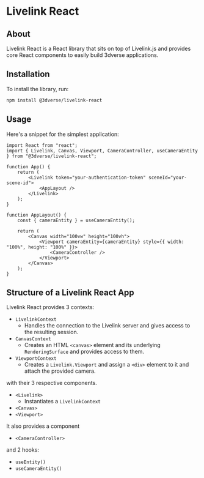 # Livelink React

## About

Livelink React is a React library that sits on top of Livelink.js and provides core React components to easily build 3dverse applications.

## Installation

To install the library, run:

```bash
npm install @3dverse/livelink-react
```

## Usage

Here's a snippet for the simplest application:

```tsx
import React from "react";
import { Livelink, Canvas, Viewport, CameraController, useCameraEntity } from "@3dverse/livelink-react";

function App() {
    return (
        <Livelink token="your-authentication-token" sceneId="your-scene-id">
            <AppLayout />
        </Livelink>
    );
}

function AppLayout() {
    const { cameraEntity } = useCameraEntity();

    return (
        <Canvas width="100vw" height="100vh">
            <Viewport cameraEntity={cameraEntity} style={{ width: "100%", height: "100%" }}>
                <CameraController />
            </Viewport>
        </Canvas>
    );
}
```

## Structure of a Livelink React App

Livelink React provides 3 contexts:

- `LivelinkContext`
    - Handles the connection to the Livelink server and gives access to the resulting session.
- `CanvasContext`
    - Creates an HTML `<canvas>` element and its underlying `RenderingSurface` and provides access to them.
- `ViewportContext`
    - Creates a `Livelink.Viewport` and assign a `<div>` element to it and attach the provided camera.

with their 3 respective components.

- `<Livelink>`
    - Instantiates a `LivelinkContext`
- `<Canvas>`
- `<Viewport>`

It also provides a component

- `<CameraController>`

and 2 hooks:

- `useEntity()`
- `useCameraEntity()`
